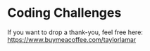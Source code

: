 # Coding Challenges

If you want to drop a thank-you, feel free here: https://www.buymeacoffee.com/taylorlamar
